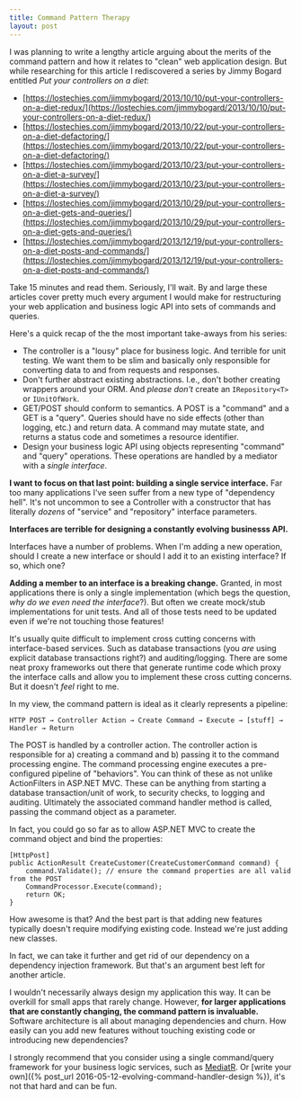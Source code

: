 ```yaml
---
title: Command Pattern Therapy
layout: post
---
```


I was planning to write a lengthy article arguing about the merits of the command pattern and how it relates to "clean" web application design. But while researching for this article I rediscovered a series by Jimmy Bogard entitled _Put your controllers on a diet_:

* [https://lostechies.com/jimmybogard/2013/10/10/put-your-controllers-on-a-diet-redux/](https://lostechies.com/jimmybogard/2013/10/10/put-your-controllers-on-a-diet-redux/)
* [https://lostechies.com/jimmybogard/2013/10/22/put-your-controllers-on-a-diet-defactoring/](https://lostechies.com/jimmybogard/2013/10/22/put-your-controllers-on-a-diet-defactoring/)
* [https://lostechies.com/jimmybogard/2013/10/23/put-your-controllers-on-a-diet-a-survey/](https://lostechies.com/jimmybogard/2013/10/23/put-your-controllers-on-a-diet-a-survey/)
* [https://lostechies.com/jimmybogard/2013/10/29/put-your-controllers-on-a-diet-gets-and-queries/](https://lostechies.com/jimmybogard/2013/10/29/put-your-controllers-on-a-diet-gets-and-queries/)
* [https://lostechies.com/jimmybogard/2013/12/19/put-your-controllers-on-a-diet-posts-and-commands/](https://lostechies.com/jimmybogard/2013/12/19/put-your-controllers-on-a-diet-posts-and-commands/)

Take 15 minutes and read them. Seriously, I'll wait. By and large these articles cover pretty much every argument I would make for restructuring your web application and business logic API into sets of commands and queries.

Here's a quick recap of the the most important take-aways from his series:

* The controller is a "lousy" place for business logic. And terrible for unit testing. We want them to be slim and basically only responsible for converting data to and from requests and responses.
* Don't further abstract existing abstractions. I.e., don't bother creating wrappers around your ORM. And *please don't* create an `IRepository<T>` or `IUnitOfWork`.
* GET/POST should conform to semantics. A POST is a "command" and a GET is a "query". Queries should have no side effects (other than logging, etc.) and return data. A command may mutate state, and returns a status code and sometimes a resource identifier.
* Design your business logic API using objects representing "command" and "query" operations. These operations are handled by a mediator with a _single interface_.

**I want to focus on that last point: building a single service interface.** Far too many applications I've seen suffer from a new type of "dependency hell". It's not uncommon to see a Controller with a constructor that has literally _dozens_ of "service" and "repository" interface parameters.

**Interfaces are terrible for designing a constantly evolving businesss API.**

Interfaces have a number of problems. When I'm adding a new operation, should I create a new interface or should I add it to an existing interface? If so, which one?

**Adding a member to an interface is a breaking change.** Granted, in most applications there is only a single implementation (which begs the question, _why do we even need the interface_?). But often we create mock/stub implementations for unit tests. And all of those tests need to be updated even if we're not touching those features!

It's usually quite difficult to implement cross cutting concerns with interface-based services. Such as database transactions (you *are* using explicit database transactions right?) and auditing/logging. There are some neat proxy frameworks out there that generate runtime code which proxy the interface calls and allow you to implement these cross cutting concerns. But it doesn't *feel* right to me.

In my view, the command pattern is ideal as it clearly represents a pipeline:

    HTTP POST → Controller Action → Create Command → Execute → [stuff] → Handler → Return

The POST is handled by a controller action. The controller action is responsible for a) creating a command and b) passing it to the command processing engine. The command processing engine executes a pre-configured pipeline of "behaviors". You can think of these as not unlike ActionFilters in ASP.NET MVC. These can be anything from starting a database transaction/unit of work, to security checks, to logging and auditing. Ultimately the associated command handler method is called, passing the command object as a parameter.

In fact, you could go so far as to allow ASP.NET MVC to create the command object and bind the properties:

    [HttpPost]
    public ActionResult CreateCustomer(CreateCustomerCommand command) {
        command.Validate(); // ensure the command properties are all valid from the POST
        CommandProcessor.Execute(command);
        return OK;
    }
    
How awesome is that? And the best part is that adding new features typically doesn't require modifying existing code. Instead we're just adding new classes.

In fact, we can take it further and get rid of our dependency on a dependency injection framework. But that's an argument best left for another article.

I wouldn't necessarily always design my application this way. It can be overkill for small apps that rarely change. However, **for larger applications that are constantly changing, the command pattern is invaluable.** Software architecture is all about managing dependencies and churn. How easily can you add new features without touching existing code or introducing new dependencies?

I strongly recommend that you consider using a single command/query framework for your business logic services, such as [MediatR](https://github.com/jbogard/MediatR). Or [write your own]({% post_url 2016-05-12-evolving-command-handler-design %}), it's not that hard and can be fun.